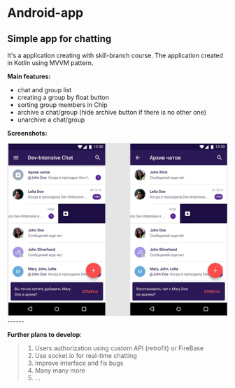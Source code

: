 # Android-app 

## Simple app for chatting

It's a application creating with skill-branch course. 
The application created in Kotlin using MVVM pattern. 

**Main features:**

* chat and group list
* creating a group by float button
* sorting group members in Chip
* archive a chat/group (hide archive button if there is no other one)
* unarchive a chat/group

**Screenshots:**

<img src="https://github.com/shadow199639/Simple_chat_alpha/blob/main/README.assets/Simple_chat.jpg" alt="Simple_chat" style="zoom:50%;" />
------

**Further plans to develop**:

> 1. Users authorization using custom API (retrofit) or FireBase
> 2. Use socket.io for real-time chatting 
> 3. Improve interface and fix bugs
> 4. Many many more
> 5. ...
